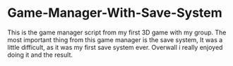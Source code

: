 # Game-Manager-With-Save-System

  This is the game manager script from my first 3D game with my group. The most important thing from this game manager is the save system, It was a little difficult, as it was
my first save system ever. 
  Overwall i really enjoyed doing it and the result.
